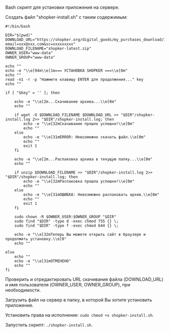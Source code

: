 Bash скрипт для установки приложения на сервере.

Создать файл "shopker-install.sh" с таким содержимым:
~~~
#!/bin/bash

DIR="$(pwd)"
DOWNLOAD_URL="https://shopker.org/digital_goods/my_purchases_download/10?email=xxx@xxx.com&sc=xxxxxxxxx"
DOWNLOAD_FILENAME="shopker-latest.zip"
OWNER_USER="www-data"
OWNER_GROUP="www-data"

echo ""
echo -e "\\e[94m\\e[1m=== УСТАНОВКА SHOPKER ===\\e[0m"
echo ""
read -n1 -r -p "Нажмите клавишу ENTER для продолжения..." key
echo ""

if [ "$key" = '' ]; then

    echo -e "\\e[2m...Скачивание архива...\\e[0m"
    echo ""

    if wget -O $DOWNLOAD_FILENAME $DOWNLOAD_URL >> "$DIR"/shopker-install.log 2>> "$DIR"/shopker-install.log; then
        echo -e "\\e[32mСкачивание прошло успешно!\\e[0m"
        echo ""
    else
        echo -e "\\e[31mERROR: Невозможно скачать файл.\\e[0m"
        echo ""
        exit 1
    fi

    echo -e "\\e[2m...Распаковка архива в текущую папку...\\e[0m"
    echo ""

    if unzip $DOWNLOAD_FILENAME >> "$DIR"/shopker-install.log 2>> "$DIR"/shopker-install.log; then
        echo -e "\\e[32mРаспаковка прошла успешно!\\e[0m"
        echo ""
    else
        echo -e "\\e[31mОШИБКА: Невозможно распаковать архив.\\e[0m"
        echo ""
        exit 1
    fi

    sudo chown -R $OWNER_USER:$OWNER_GROUP "$DIR"
    sudo find "$DIR" -type d -exec chmod 755 {} \;
    sudo find "$DIR" -type f -exec chmod 644 {} \;

    echo -e "\\e[32mТеперь Вы можете открыть сайт в браузере и продолжить установку.\\e[0"
    echo ""

else
    echo ""
    echo -e "\\e[31mОТМЕНЕНО"
    echo ""
fi

~~~

Проверить и отредактировать URL скачивания файла (DOWNLOAD_URL) и имя пользователя (OWNER_USER, OWNER_GROUP), при необходимости.

Загрузить файл на сервер в папку, в которой Вы хотите установить приложение.

Установить права на исполнение: ``sudo chmod +x shopker-install.sh``.

Запустить скрипт: ``./shopker-install.sh``.
